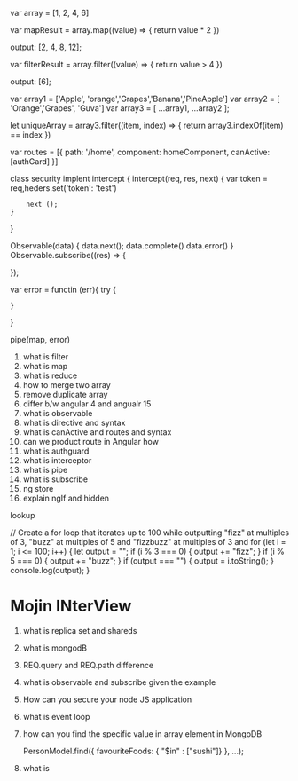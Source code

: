 var array = [1, 2, 4, 6]

var mapResult = array.map((value) => {
    return value * 2
})

output: [2, 4, 8, 12];

var filterResult = array.filter((value) => {
    return value > 4
})


output: [6];

var array1 = ['Apple', 'orange','Grapes','Banana','PineApple']
var array2 = [ 'Orange','Grapes', 'Guva']
var array3 = [ ...array1, ...array2 ];

let uniqueArray = array3.filter((item, index) => {
    return array3.indexOf(item) == index
})


var routes = [{
    path: '/home', component: homeComponent,
    canActive: [authGard]
}]

class security implent intercept {
    intercept(req, res, next) {
        var token = req,heders.set('token': 'test')

        next ();
    }
}

Observable(data) {
    data.next();
    data.complete()
    data.error()
}
Observable.subscribe((res) => {

});

var error = functin (err){
    try {

    }
}

pipe(map, error)


1. what is filter
2. what is map
3. what is reduce
4. how to merge two array
5. remove duplicate array
6. differ b/w angular 4 and angualr 15
7. what is observable
8. what is directive and syntax
9. what is canActive and routes and syntax
10. can we product route in Angular how
11. what is authguard
12. what is interceptor
13. what is pipe
14. what is subscribe
15. ng store
16. explain ngIf and hidden

lookup

// Create a for loop that iterates up to 100 while outputting "fizz" at multiples of 3, "buzz" at multiples of 5 and "fizzbuzz" at multiples of 3 and
for (let i = 1; i <= 100; i++) {
  let output = "";
  if (i % 3 === 0) {
    output += "fizz";
  }
  if (i % 5 === 0) {
    output += "buzz";
  }
  if (output === "") {
    output = i.toString();
  }
  console.log(output);
}

# Mojin INterView

1. what is replica set and shareds

2. what is mongodB

3. REQ.query and REQ.path difference

4. what is observable and subscribe given the example

5. How can you secure your node JS application

6. what is event loop

7. how can you find the specific value in array element in MongoDB

    PersonModel.find({ favouriteFoods: { "$in" : ["sushi"]} }, ...);

8. what is